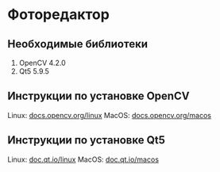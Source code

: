 Фоторедактор
=============

Необходимые библиотеки
-------------

1. OpenCV 4.2.0
2. Qt5 5.9.5

Инструкции по установке OpenCV
-------------

Linux: <a href="https://docs.opencv.org/4.3.0/d7/d9f/tutorial_linux_install.html">docs.opencv.org/linux</a>
MacOS: <a href="https://docs.opencv.org/4.3.0/d0/db2/tutorial_macos_install.html">docs.opencv.org/macos</a>


Инструкции по установке Qt5
-------------

Linux: <a href="https://doc.qt.io/qt-5/linux.html">doc.qt.io/linux</a>
MacOS: <a href="https://doc.qt.io/qt-5/macos.html">doc.qt.io/macos</a>

